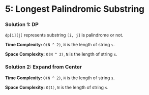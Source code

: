 # 5: Longest Palindromic Substring

### Solution 1: DP
`dp[i][j]` represents substring `[i, j]` is palindrome or not.

**Time Complexity:** `O(N ^ 2)`, `N` is the length of string `s`.

**Space Complexity:** `O(N ^ 2)`, `N` is the length of string `s`.

### Solution 2: Expand from Center

**Time Complexity:** `O(N ^ 2)`, `N` is the length of string `s`.

**Space Complexity:** `O(1)`, `N` is the length of string `s`.